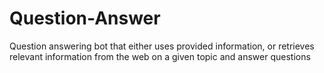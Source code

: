 # Question-Answer

Question answering bot that either uses provided information, or retrieves relevant information from the web on a given topic and answer questions
